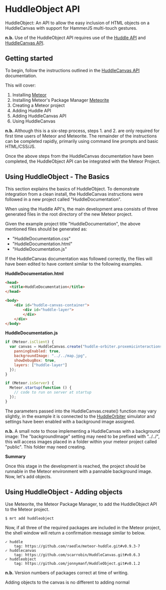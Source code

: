 HuddleObject API
============

HuddleObject: An API to allow the easy inclusion of HTML objects on a HuddleCanvas with support for HammerJS multi-touch gestures.

<b>n.b.</b> Use of the HuddleObject API requires use of the [Huddle API](https://github.com/raedle/meteor-huddle) and [HuddleCanvas API](https://github.com/scarrobin/huddlecanvas).

## Getting started

To begin, follow the instructions outlined in the [HuddleCanvas API](https://github.com/scarrobin/huddlecanvas) documentation.

This will cover:

1. Installing [Meteor](https://www.meteor.com/)
2. Installing Meteor's Package Manager [Meteorite](http://oortcloud.github.io/meteorite/)
3. Creating a Meteor project
4. Adding Huddle API
5. Adding HuddleCanvas API
6. Using HuddleCanvas

<b>n.b.</b> Although this is a six-step process, steps 1. and 2. are only required for first time users of Meteor and Meteorite. The remainder of the instructions can be completed rapidly, primarily using command line prompts and basic HTML/CSS/JS.

Once the above steps from the HuddleCanvas documentation have been completed, the HuddleObject API can be integrated with the Meteor Project.

## Using HuddleObject - The Basics

This section explains the basics of HuddleObject. To demonstrate integration from a clean install, the HuddleCanvas instructions were followed in a new project called "HuddleDocumentation".

When using the Huddle API's, the main development area consists of three generated files in the root directory of the new Meteor project.

Given the example project title "HuddleDocumentation", the above mentioned files should be generated as:

- "HuddleDocumentation.css"
- "HuddleDocumentation.html"
- "HuddleDocumentation.js"

If the HuddleCanvas documentation was followed correctly, the files will have been edited to have content similar to the following examples. 

<b>HuddleDocumentation.html</b>

```html
<head>
  <title>HuddleDocumentation</title>
</head>

<body>
	<div id="huddle-canvas-container">
		<div id="huddle-layer">
		</div>
	</div>
</body>
```

<b>HuddleDocumentation.js</b>

```javascript
if (Meteor.isClient) {
  var canvas = HuddleCanvas.create("huddle-orbiter.proxemicinteractions.org", 60000, "HuddleDocumentation", {
    panningEnabled: true,
    backgroundImage: "../../map.jpg",
    showDebugBox: true,
    layers: ["huddle-layer"]
  });
}

if (Meteor.isServer) {
  Meteor.startup(function () {
    // code to run on server at startup
  });
}
```

The parameters passed into the HuddleCanvas.create() function may vary slightly, in the example it is connected to the [HuddleOrbiter](http://huddle-orbiter.proxemicinteractions.org:3000/) simulator and settings have been enabled with a background image assigned. 

<b>n.b.</b> A small note to those implementing a HuddleCanvas with a background image: The "backgroundImage" setting may need to be prefixed with "../../", this will access images placed in a folder within your meteor project called "public". This folder may need creating.

<b>Summary</b>

Once this stage in the development is reached, the project should be runnable in the Meteor environment with a pannable background image. Now, let's add objects.

## Using HuddleObject - Adding objects

Use Meteorite, the Meteor Package Manager, to add the HuddleObject API to the Meteor project.

`$ mrt add huddleobject`

Now, if all three of the required packages are included in the Meteor project, the shell window will return a confirmation message similar to below.

`✓ huddle`<br>
`    tag: https://github.com/raedle/meteor-huddle.git#v0.9.3-7`<br>
`✓ huddlecanvas`<br>
`    tag: https://github.com/scarrobin/HuddleCanvas.git#v0.6.3`<br>
`✓ huddleobject`<br>
`    tag: https://github.com/jonnymanf/HuddleObject.git#v0.1.2`<br>

<b>n.b.</b> Version numbers of packages correct at time of writing.

Adding objects to the canvas is no different to adding normal 



